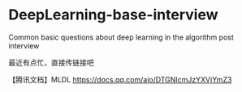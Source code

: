# DeepLearning-base-interview
Common basic questions about deep learning in the algorithm post interview

最近有点忙，直接传链接吧

【腾讯文档】MLDL
https://docs.qq.com/aio/DTGNIcmJzYXVjYmZ3
